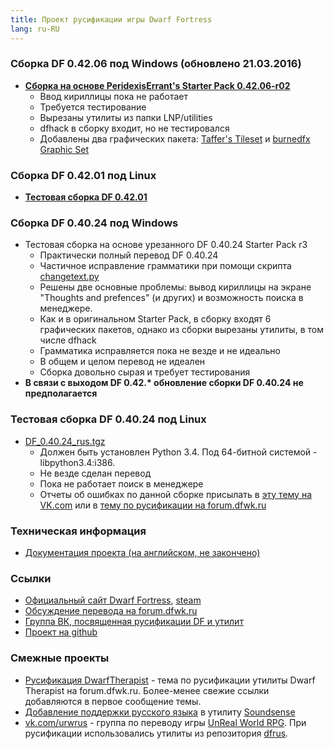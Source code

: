 ```yaml
---
title: Проект русификации игры Dwarf Fortress
lang: ru-RU
---
```


### Сборка DF 0.42.06 под Windows (обновлено 21.03.2016)

- [**Сборка на основе PeridexisErrant's Starter Pack 0.42.06-r02**](https://bitbucket.org/dfint/downloads/downloads/PeridexisErrants_Starter_Pack_0.42.06-r02-ru21.03.2016.7z)
  - Ввод кириллицы пока не работает
  - Требуется тестирование
  - Вырезаны утилиты из папки LNP/utilities
  - dfhack в сборку входит, но не тестировался
  - Добавлены два графических пакета: [Taffer's Tileset](http://www.bay12forums.com/smf/index.php?topic=107924.0) и [burnedfx Graphic Set](http://www.bay12forums.com/smf/index.php?topic=143588.0)

### Сборка DF 0.42.01 под Linux

- **[Тестовая сборка DF 0.42.01](https://bitbucket.org/dfint/downloads/downloads/df_linux_sborka_42_01.tar.gz)**

### Cборка DF 0.40.24 под Windows

- Тестовая сборка на основе урезанного DF 0.40.24 Starter Pack r3
  - Практически полный перевод DF 0.40.24
  - Частичное исправление грамматики при помощи скрипта [changetext.py](https://github.com/dfint/changetextpy_script)
  - Решены две основные проблемы: вывод кириллицы на экране "Thoughts and prefences" (и других) и возможность поиска в менеджере.
  - Как и в оригинальном Starter Pack, в сборку входят 6 графических пакетов, однако из сборки вырезаны утилиты, в том числе dfhack
  - Грамматика исправляется пока не везде и не идеально
  - В общем и целом перевод не идеален
  - Сборка довольно сырая и требует тестирования
- **В связи с выходом DF 0.42.\* обновление сборки DF 0.40.24 не предполагается**

### Тестовая сборка DF 0.40.24 под Linux

- [DF_0.40.24_rus.tgz](https://bitbucket.org/dfint/downloads/downloads/DF_0.40.24_rus.tgz)
  - Должен быть установлен Python 3.4. Под 64-битной системой - libpython3.4:i386.
  - Не везде сделан перевод
  - Пока не работает поиск в менеджере
  - Отчеты об ошибках по данной сборке присылать в [эту тему на VK.com](https://vk.com/topic-50714193_32083974) или в [тему по русификации на forum.dfwk.ru](http://forum.dfwk.ru/index.php?topic=204.msg40943#new)

### Техническая информация

- [Документация проекта (на английском, не закончено)](https://github.com/dfint/dfint-docs/wiki)

### Ссылки

- [Официальный сайт Dwarf Fortress](https://bay12games.com/dwarves/), [steam](https://store.steampowered.com/app/975370/Dwarf_Fortress/)
- [Обсуждение перевода на forum.dfwk.ru](http://forum.dfwk.ru/index.php/topic,204.0.html)
- [Группа ВК, посвященная русификации DF и утилит](https://vk.com/dfrus)
- [Проект на github](https://github.com/dfint)

### Смежные проекты

- [Русификация DwarfTherapist](http://forum.dfwk.ru/index.php/topic,1201.0.html) - тема по русификации утилиты Dwarf Therapist на forum.dfwk.ru. Более-менее свежие ссылки добавляются в первое сообщение темы.
- [Добавление поддержки русского языка](https://github.com/dfint/soundsense-rus) в утилиту [Soundsense](http://dfwk.ru/SoundSense)
- [vk.com/urwrus](https://vk.com/urwrus) - группа по переводу игры [UnReal World RPG](https://store.steampowered.com/app/351700/UnReal_World/). При русификации использовались утилиты из репозитория [dfrus](https://github.com/dfint/dfrus).

